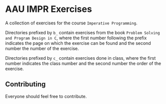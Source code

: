 # AAU IMPR Exercises

A collection of exercises for the course `Imperative Programming`.

Directories prefixed by `b_` contain exercises from the book `Problem Solving and Program Design in C`, where the first
number following the prefix indicates the page on which the exercise can be found and the second number the number of
the exercise.

Directories prefixed by `c_` contain exercises done in class, where the first number indicates the class number and the
second number the order of the exercise.

## Contributing

Everyone should feel free to contribute.
